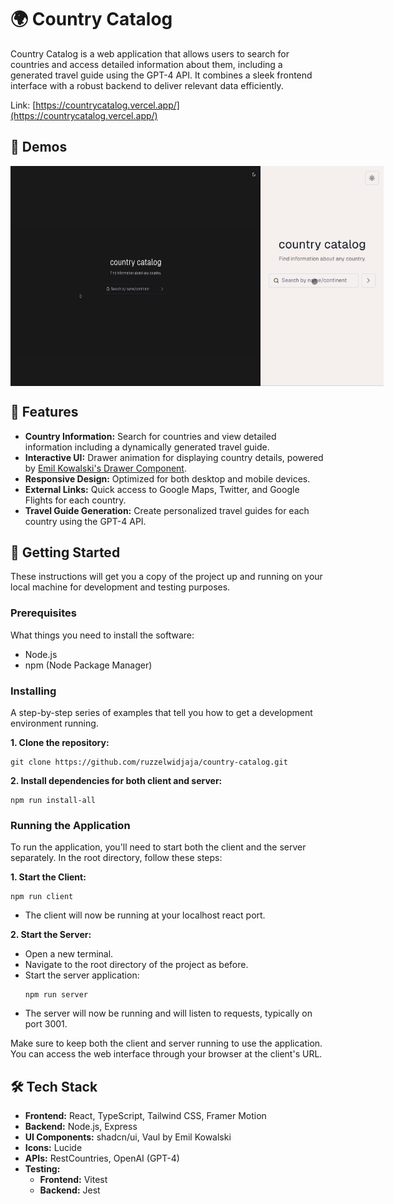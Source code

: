# 🌍 Country Catalog

Country Catalog is a web application that allows users to search for countries and access detailed information about them, including a generated travel guide using the GPT-4 API. It combines a sleek frontend interface with a robust backend to deliver relevant data efficiently.

Link: 
[https://countrycatalog.vercel.app/](https://countrycatalog.vercel.app/)
## 🎥 Demos 

<div style="display: flex; justify-content: space-around;">
  <img src="./readme-demo/wide.gif" alt="Demo Wide" width="508" />
  <img src="./readme-demo/mobile.gif" alt="Demo Mobile" width="197" />
</div>

## 🌟 Features 

- **Country Information:** Search for countries and view detailed information including a dynamically generated travel guide.
- **Interactive UI:** Drawer animation for displaying country details, powered by [Emil Kowalski's Drawer Component](https://vaul.emilkowal.ski/).
- **Responsive Design:** Optimized for both desktop and mobile devices.
- **External Links:** Quick access to Google Maps, Twitter, and Google Flights for each country.
- **Travel Guide Generation:** Create personalized travel guides for each country using the GPT-4 API.

## 🚀 Getting Started

These instructions will get you a copy of the project up and running on your local machine for development and testing purposes.

### Prerequisites

What things you need to install the software:

- Node.js
- npm (Node Package Manager)

### Installing

A step-by-step series of examples that tell you how to get a development environment running.

**1. Clone the repository:**
   ```
   git clone https://github.com/ruzzelwidjaja/country-catalog.git
   ```
**2. Install dependencies for both client and server:**
   ```
   npm run install-all
   ```
### Running the Application
To run the application, you'll need to start both the client and the server separately. In the root directory, follow these steps:

**1. Start the Client:**
   ```
   npm run client
   ```
- The client will now be running at your localhost react port.
  
**2. Start the Server:**
- Open a new terminal.
- Navigate to the root directory of the project as before.
- Start the server application:
   ```
   npm run server
   ```
- The server will now be running and will listen to requests, typically on port 3001.

Make sure to keep both the client and server running to use the application. You can access the web interface through your browser at the client's URL.

## 🛠️ Tech Stack 

- **Frontend:** React, TypeScript, Tailwind CSS, Framer Motion
- **Backend:** Node.js, Express
- **UI Components:** shadcn/ui, Vaul by Emil Kowalski
- **Icons:** Lucide
- **APIs:** RestCountries, OpenAI (GPT-4)
- **Testing:**
   - **Frontend:** Vitest
   - **Backend:** Jest
